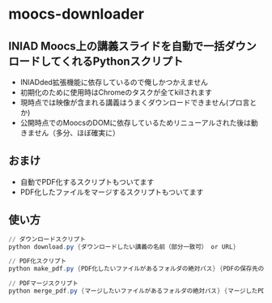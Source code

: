 # moocs-downloader
## INIAD Moocs上の講義スライドを自動で一括ダウンロードしてくれるPythonスクリプト
- INIADded拡張機能に依存しているので俺しかつかえません
- 初期化のために使用時はChromeのタスクが全てkillされます
- 現時点では映像が含まれる講義はうまくダウンロードできません(プロ言とか)
- 公開時点でのMoocsのDOMに依存しているためリニューアルされた後は動きません（多分、ほぼ確実に）

## おまけ
- 自動でPDF化するスクリプトもついてます
- PDF化したファイルをマージするスクリプトもついてます

## 使い方
```powershell
// ダウンロードスクリプト
python download.py {ダウンロードしたい講義の名前（部分一致可） or URL}

// PDF化スクリプト
python make_pdf.py {PDF化したいファイルがあるフォルダの絶対パス} {PDFの保存先の絶対パス(default="~/Downloads")}

// PDFマージスクリプト
python merge_pdf.py {マージしたいファイルがあるフォルダの絶対パス} {マージしたPDFの保存先の絶対パス(default=元ファイルのフォルダ)}
```
